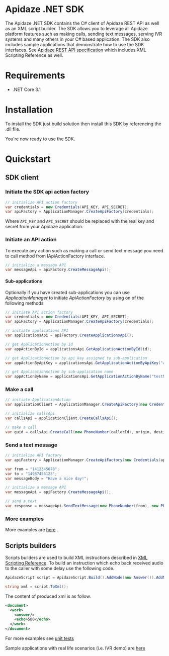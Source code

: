 
# Apidaze .NET SDK

The Apidaze .NET SDK contains the C# client of Apidaze REST API as well as an XML script builder.
The SDK allows you to leverage all Apidaze platform features such as making calls, sending text messages, serving IVR systems and many others in your C# based application.
The SDK also includes sample applications that demonstrate how to use the SDK interfaces.
See [Apidaze REST API specification](https://apidocs.voipinnovations.com) which includes XML Scripting Reference as well.

# Requirements
- .NET Core 3.1

# Installation

To install the SDK just build solution then install this SDK by referencing the .dll file.

You're now ready to use the SDK.

# Quickstart

## SDK client

### Initiate the SDK api action factory

```csharp
// initialize API action factory
var credentials = new Credentials(API_KEY, API_SECRET);
var apiFactory = ApplicationManager.CreateApiFactory(credentials);
```

Where `API_KEY` and `API_SECRET` should be replaced with the real key and secret from your Apidaze application.

### Initiate an API action
To execute any action such as making a call or send text message you need to call method from IApiActionFactory interface.

```csharp
// initialize a message API
var messageApi = apiFactory.CreateMessageApi();
```

#### Sub-applications
Optionally if you have created sub-applications you can use *ApplicationManager* to initiate *ApiActionFactory* by using on of the following methods

```csharp
// initiate API action factory
var credentials = new Credentials(API_KEY, API_SECRET);
var apiFactory = ApplicationManager.CreateApiFactory(credentials);

// initiate applications API
var applicationsApi = apiFactory.CreateApplicationsApi();

// get ApplicationAction by id
var appActionById = applicationsApi.GetApplicationActionById(id);

// get ApplicationAction by api_key assigned to sub-application
var appActionByApiKey = applicationsApi.GetApplicationActionByApiKey("apiKey");

// get ApplicationAction by sub-application name
var appActionByName = applicationsApi.GetApplicationActionByName("testName");
```

### Make a call


```csharp
// initiate ApplicationAction
var applicationClient = ApplicationManager.CreateApiFactory(new Credentials(apiKey, apiSecret));

// initialize callsApi
var callsApi = applicationClient.CreateCallsApi();

// make a call
var guid = callsApi.CreateCall(new PhoneNumber(callerId), origin, destination, CallType.NUMBER);
```

### Send a text message

```csharp
// initialize API factory
var apiFactory = ApplicationManager.CreateApiFactory(new Credentials(apiKey, apiSecret));

var from = "1412345678";
var to = "14987456123";
var messageBody = "Have a nice day!";

// initialize a message API
var messageApi = apiFactory.CreateMessageApi();

// send a text
var response = messageApi.SendTextMessage(new PhoneNumber(from), new PhoneNumber(to), messageBody);
```

### More examples
More examples are [here](https://github.com/apidaze/sdk-dotnet/tree/master/Apidaze.SDK.Tests.Integration) .

## Scripts builders

Scripts builders are used to build XML instructions described in [XML Scripting Reference](https://apidocs.voipinnovations.com).
To build an instruction which echo back received audio to the caller with some delay use the following code.
```csharp
ApidazeScript script = ApidazeScript.Build().AddNode(new Answer()).AddNode(new Echo { Delay = 500 });

string xml = script.ToXml();
```
The content of produced xml is as follow.
```xml
<document>
  <work>
    <answer/>
    <echo>500</echo>
  </work>
</document>
```

For more examples see [unit tests](https://github.com/apidaze/sdk-dotnet/tree/master/Apidaze.SDK.Tests.Unit/ScriptsBuilders)

Sample applications with real life scenarios (i.e. IVR demo) are [here](https://github.com/apidaze/sdk-dotnet/tree/master/Apidaze.SDK.Tests.Integration/IvrExample)